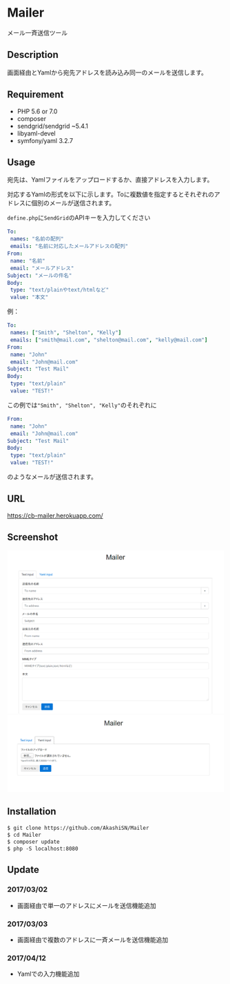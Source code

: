 # Mailer

メール一斉送信ツール

## Description

画面経由とYamlから宛先アドレスを読み込み同一のメールを送信します。

## Requirement

- PHP 5.6 or 7.0
- composer
- sendgrid/sendgrid ~5.4.1
- libyaml-devel
- symfony/yaml 3.2.7

## Usage

宛先は、Yamlファイルをアップロードするか、直接アドレスを入力します。

対応するYamlの形式を以下に示します。Toに複数値を指定するとそれぞれのアドレスに個別のメールが送信されます。

`define.php`に`SendGrid`のAPIキーを入力してください

```yaml
To:
 names: "名前の配列"
 emails: "名前に対応したメールアドレスの配列"
From:
 name: "名前"
 email: "メールアドレス"
Subject: "メールの件名"
Body:
 type: "text/plainやtext/htmlなど"
 value: "本文"
```

例：

```yaml
To:
 names: ["Smith", "Shelton", "Kelly"]
 emails: ["smith@mail.com", "shelton@mail.com", "kelly@mail.com"]
From:
 name: "John"
 email: "John@mail.com"
Subject: "Test Mail"
Body:
 type: "text/plain"
 value: "TEST!"
```


この例では`"Smith", "Shelton", "Kelly"`のそれぞれに

```yaml
From:
 name: "John"
 email: "John@mail.com"
Subject: "Test Mail"
Body:
 type: "text/plain"
 value: "TEST!"
```

のようなメールが送信されます。

## URL

 <https://cb-mailer.herokuapp.com/>

## Screenshot

![img](image/img.png)
![img](image/img1.png)


## Installation

    $ git clone https://github.com/AkashiSN/Mailer
    $ cd Mailer
    $ composer update
    $ php -S localhost:8080

## Update

### 2017/03/02
- 画面経由で単一のアドレスにメールを送信機能追加

### 2017/03/03
- 画面経由で複数のアドレスに一斉メールを送信機能追加

### 2017/04/12
- Yamlでの入力機能追加